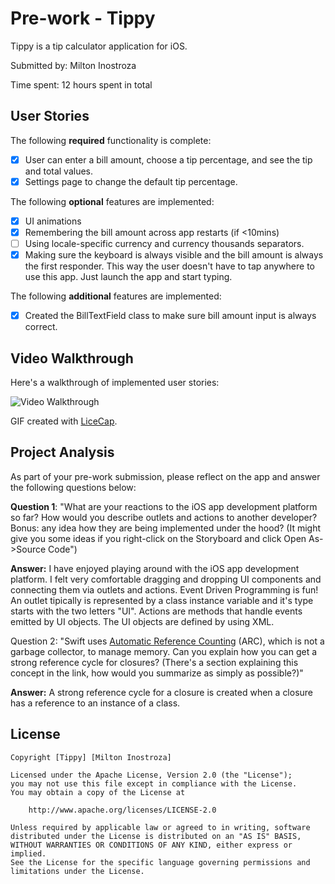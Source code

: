 # Pre-work - Tippy

Tippy is a tip calculator application for iOS.

Submitted by: Milton Inostroza

Time spent: 12 hours spent in total

## User Stories

The following **required** functionality is complete:

* [X] User can enter a bill amount, choose a tip percentage, and see the tip and total values.
* [X] Settings page to change the default tip percentage.

The following **optional** features are implemented:
* [X] UI animations
* [X] Remembering the bill amount across app restarts (if <10mins)
* [ ] Using locale-specific currency and currency thousands separators.
* [X] Making sure the keyboard is always visible and the bill amount is always the first responder. This way the user doesn't have to tap anywhere to use this app. Just launch the app and start typing.

The following **additional** features are implemented:

- [X] Created the BillTextField class to make sure bill amount input is always correct.

## Video Walkthrough 

Here's a walkthrough of implemented user stories:

<img src='https://github.com/minostro/tip-calculator-app/video.gif' title='Video Walkthrough' alt='Video Walkthrough' />

GIF created with [LiceCap](http://www.cockos.com/licecap/).

## Project Analysis

As part of your pre-work submission, please reflect on the app and answer the following questions below:

**Question 1**: "What are your reactions to the iOS app development platform so far? How would you describe outlets and actions to another developer? Bonus: any idea how they are being implemented under the hood? (It might give you some ideas if you right-click on the Storyboard and click Open As->Source Code")

**Answer:** I have enjoyed playing around with the iOS app development platform. I felt very comfortable dragging and dropping UI components and connecting them via outlets and actions. Event Driven Programming is fun!
An outlet tipically is represented by a class instance variable and it's type starts with the two letters "UI". Actions are methods that handle events emitted by UI objects. The UI objects are defined by using XML.

Question 2: "Swift uses [Automatic Reference Counting](https://developer.apple.com/library/content/documentation/Swift/Conceptual/Swift_Programming_Language/AutomaticReferenceCounting.html#//apple_ref/doc/uid/TP40014097-CH20-ID49) (ARC), which is not a garbage collector, to manage memory. Can you explain how you can get a strong reference cycle for closures? (There's a section explaining this concept in the link, how would you summarize as simply as possible?)"

**Answer:** A strong reference cycle for a closure is created when a closure has a reference to an instance of a class.


## License

    Copyright [Tippy] [Milton Inostroza]

    Licensed under the Apache License, Version 2.0 (the "License");
    you may not use this file except in compliance with the License.
    You may obtain a copy of the License at

        http://www.apache.org/licenses/LICENSE-2.0

    Unless required by applicable law or agreed to in writing, software
    distributed under the License is distributed on an "AS IS" BASIS,
    WITHOUT WARRANTIES OR CONDITIONS OF ANY KIND, either express or implied.
    See the License for the specific language governing permissions and
    limitations under the License.
